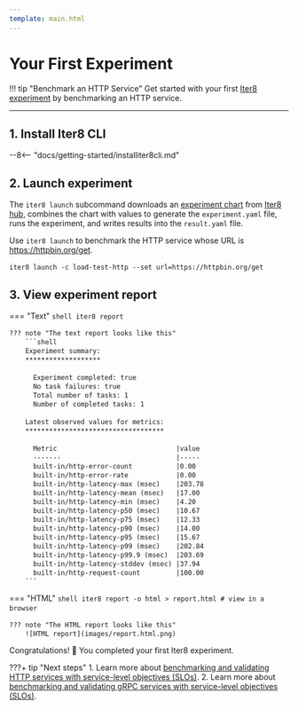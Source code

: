 ```yaml
---
template: main.html
---
```


# Your First Experiment

!!! tip "Benchmark an HTTP Service"
    Get started with your first [Iter8 experiment](concepts.md#what-is-an-iter8-experiment) by benchmarking an HTTP service. 
    
***

## 1. Install Iter8 CLI
--8<-- "docs/getting-started/installiter8cli.md"

## 2. Launch experiment
The `iter8 launch` subcommand downloads an [experiment chart](concepts.md#experiment-chart) from [Iter8 hub](concepts.md#iter8-hub), combines the chart with values to generate the `experiment.yaml` file, runs the experiment, and writes results into the `result.yaml` file. 

Use `iter8 launch` to benchmark the HTTP service whose URL is https://httpbin.org/get.

```shell
iter8 launch -c load-test-http --set url=https://httpbin.org/get
```

## 3. View experiment report
=== "Text"
    ```shell
    iter8 report
    ```

    ??? note "The text report looks like this"
        ```shell
        Experiment summary:
        *******************

          Experiment completed: true
          No task failures: true
          Total number of tasks: 1
          Number of completed tasks: 1

        Latest observed values for metrics:
        ***********************************

          Metric                              |value
          -------                             |-----
          built-in/http-error-count           |0.00
          built-in/http-error-rate            |0.00
          built-in/http-latency-max (msec)    |203.78
          built-in/http-latency-mean (msec)   |17.00
          built-in/http-latency-min (msec)    |4.20
          built-in/http-latency-p50 (msec)    |10.67
          built-in/http-latency-p75 (msec)    |12.33
          built-in/http-latency-p90 (msec)    |14.00
          built-in/http-latency-p95 (msec)    |15.67
          built-in/http-latency-p99 (msec)    |202.84
          built-in/http-latency-p99.9 (msec)  |203.69
          built-in/http-latency-stddev (msec) |37.94
          built-in/http-request-count         |100.00
        ```

=== "HTML"
    ```shell
    iter8 report -o html > report.html # view in a browser
    ```

    ??? note "The HTML report looks like this"
        ![HTML report](images/report.html.png)

Congratulations! :tada: You completed your first Iter8 experiment.

???+ tip "Next steps"
    1. Learn more about [benchmarking and validating HTTP services with service-level objectives (SLOs)](../tutorials/load-test-http/usage.md).
    2. Learn more about [benchmarking and validating gRPC services with service-level objectives (SLOs)](../tutorials/load-test-grpc/usage.md).
